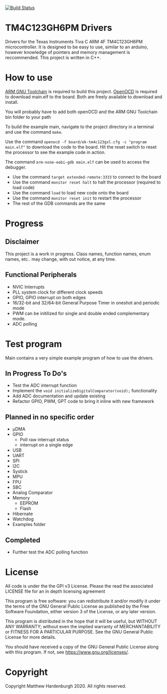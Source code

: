 [![Build Status](https://travis-ci.com/mdhardenburgh/TM4C123GH6PM_Drivers.svg?branch=master)](https://travis-ci.com/github/mdhardenburgh/TM4C123GH6PM_Drivers)

# TM4C123GH6PM Drivers
Drivers for the Texas Instruments Tiva C ARM 4F TM4C123GH6PM microcontroller. 
It is designed to be easy to use, similar to an arduino, however knowledge of 
pointers and memory management is reccommended. This project is written in C++.

# How to use
[ARM GNU Toolchain](https://developer.arm.com/tools-and-software/open-source-software/developer-tools/gnu-toolchain/gnu-rm/downloads) is required to build this project. [OpenOCD](http://openocd.org/) is required to 
download main.elf to the board. Both are freely available to download and install.

You will probably have to add both openOCD and the ARM GNU Toolchain bin folder to your path

To build the example main, navigate to the project directory in a terminal and
use the command `make`.

Use the command `openocd -f board/ek-tm4c123gxl.cfg -c "program main.elf"`
to download the code to the board. Hit the reset switch to reset the processor to
see the example code in action.

The command `arm-none-eabi-gdb main.elf` can be used to access the debugger. 
* Use the command `target extended-remote:3333` to connect to the board
* Use the command `monitor reset halt` to halt the processor (required to load code)
* Use the command `load` to load new code onto the board
* Use the command `monitor reset init` to restart the processor
* The rest of the GDB commands are the same

# Progress

## Disclaimer
This project is a work in progress. Class names, function names, enum names, etc..
may change, with out notice, at any time. 

## Functional Peripherals
* NVIC Interrupts
* PLL system clock for different clock speeds
* GPIO, GPIO interrupt on both edges
* 16/32-bit and 32/64-bit General Purpose Timer in oneshot and periodic mode
* PWM can be initilized for single and double ended complementary mode.
* ADC polling

# Test program
Main contains a very simple example program of how to use the drivers.

## In Progress To Do's
* Test the ADC interrupt function
* Implement the `void initializeDigitalComparator(void);` functionality
* Add ADC documentation and update existing
* Refactor GPIO, PWM, GPT code to bring it inline with new framework

## Planned in no specific order
* µDMA
* GPIO
    * Poll raw interrupt status
    * interrupt on a single edge
* USB
* UART
* SPI
* I2C
* Systick
* MPU
* FPU
* SBC
* Analog Comparator
* Memory
    * EEPROM
    * Flash
* Hibernate
* Watchdog
* Examples folder

## Completed 
* Further test the ADC polling function

# License
All code is under the the GPl v3 License. Please the read the associated LICENSE
file for an in depth licensing agreement

This program is free software: you can redistribute it and/or modify
it under the terms of the GNU General Public License as published by
the Free Software Foundation, either version 3 of the License, or
any later version.

This program is distributed in the hope that it will be useful,
but WITHOUT ANY WARRANTY; without even the implied warranty of
MERCHANTABILITY or FITNESS FOR A PARTICULAR PURPOSE.  See the
GNU General Public License for more details.

You should have received a copy of the GNU General Public License
along with this program. If not, see https://www.gnu.org/licenses/.

# Copyright
Copyright Matthew Hardenburgh 2020. All rights reserved.
